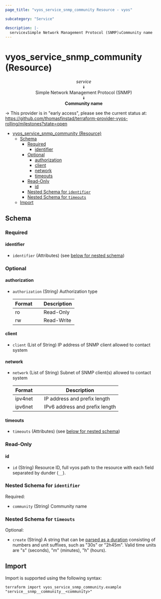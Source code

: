 ```yaml
---
page_title: "vyos_service_snmp_community Resource - vyos"

subcategory: "Service"

description: |-
  service⯯Simple Network Management Protocol (SNMP)⯯Community name
---
```


# vyos_service_snmp_community (Resource)
<center>

*service*  
⯯  
Simple Network Management Protocol (SNMP)  
⯯  
**Community name**


</center>

-> This provider is in "early access", please see the current status at: https://github.com/thomasfinstad/terraform-provider-vyos-rolling/milestones?state=open

<!--TOC-->

- [vyos_service_snmp_community (Resource)](#vyos_service_snmp_community-resource)
  - [Schema](#schema)
    - [Required](#required)
      - [identifier](#identifier)
    - [Optional](#optional)
      - [authorization](#authorization)
      - [client](#client)
      - [network](#network)
      - [timeouts](#timeouts)
    - [Read-Only](#read-only)
      - [id](#id)
    - [Nested Schema for `identifier`](#nested-schema-for-identifier)
    - [Nested Schema for `timeouts`](#nested-schema-for-timeouts)
  - [Import](#import)

<!--TOC-->

<!-- schema generated by tfplugindocs -->
## Schema

### Required

#### identifier
- `identifier` (Attributes) (see [below for nested schema](#nestedatt--identifier))

### Optional

#### authorization
- `authorization` (String) Authorization type

    |  Format  &emsp;|  Description  |
    |----------|---------------|
    |  ro      &emsp;|  Read-Only    |
    |  rw      &emsp;|  Read-Write   |
#### client
- `client` (List of String) IP address of SNMP client allowed to contact system
#### network
- `network` (List of String) Subnet of SNMP client(s) allowed to contact system

    |  Format   &emsp;|  Description                     |
    |-----------|----------------------------------|
    |  ipv4net  &emsp;|  IP address and prefix length    |
    |  ipv6net  &emsp;|  IPv6 address and prefix length  |
#### timeouts
- `timeouts` (Attributes) (see [below for nested schema](#nestedatt--timeouts))

### Read-Only

#### id
- `id` (String) Resource ID, full vyos path to the resource with each field separated by dunder (`__`).

<a id="nestedatt--identifier"></a>
### Nested Schema for `identifier`

Required:

- `community` (String) Community name


<a id="nestedatt--timeouts"></a>
### Nested Schema for `timeouts`

Optional:

- `create` (String) A string that can be [parsed as a duration](https://pkg.go.dev/time#ParseDuration) consisting of numbers and unit suffixes, such as &#34;30s&#34; or &#34;2h45m&#34;. Valid time units are &#34;s&#34; (seconds), &#34;m&#34; (minutes), &#34;h&#34; (hours).

## Import

Import is supported using the following syntax:

```shell
terraform import vyos_service_snmp_community.example "service__snmp__community__<community>"
```
